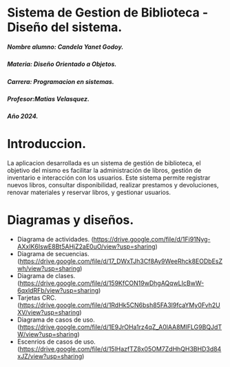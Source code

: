 # Sistema de Gestion de Biblioteca - Diseño del sistema. 

<p>

</p>

##### Nombre alumno: Candela Yanet Godoy.
##### Materia: Diseño Orientado a Objetos. 
##### Carrera: Programacion en sistemas. 
##### Profesor:Matias Velasquez.
##### Año 2024. 

# Introduccion. 

<p>

</p>

La aplicacion desarrollada es un sistema de gestión de biblioteca, el objetivo del mismo es facilitar la administración de libros, gestión de inventario e interacción con los usuarios. Este sistema permite registrar nuevos libros, consultar disponibilidad, realizar prestamos y devoluciones, renovar materiales y reservar libros, y gestionar usuarios. 

# Diagramas y diseños. 

- Diagrama de actividades.
(https://drive.google.com/file/d/1Fi91Nyg-AXxIK6IswE8Bt5AHjZ2aE0uO/view?usp=sharing)
- Diagrama de secuencias. 
(https://drive.google.com/file/d/17_DWxTJh3Cf8Ay9WeeRhck8EODbEsZwh/view?usp=sharing) 
- Diagrama de clases. 
(https://drive.google.com/file/d/159KfCON19wDhgAQqwLIcBwW-6qxldRFb/view?usp=sharing)
- Tarjetas CRC.
(https://drive.google.com/file/d/1RdHk5CN6bsh85FA3l9fcaYMy0Fvh2UXV/view?usp=sharing) 
- Diagrama de casos de uso. 
(https://drive.google.com/file/d/1E9JrOHa1rz4qZ_A0lAA8MIFLG9BQJdTW/view?usp=sharing) 
- Escenrios de casos de uso. 
(https://drive.google.com/file/d/15lHazfTZ8x05OM7ZdHhQH3BHD3d84xJZ/view?usp=sharing)

